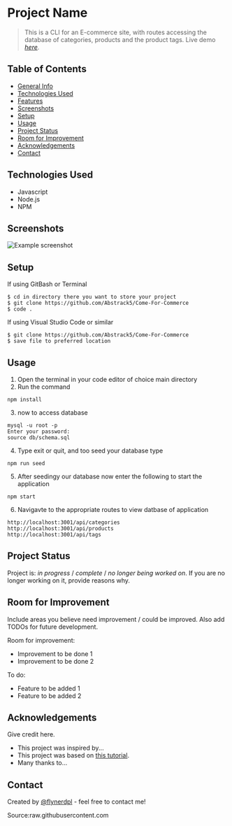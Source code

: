 # Project Name
> This is a CLI for an E-commerce site, with routes accessing the database of categories, products and the product tags.
> Live demo [_here_](https://www.example.com). <!-- If you have the project hosted somewhere, include the link here. -->

## Table of Contents
* [General Info](#general-information)
* [Technologies Used](#technologies-used)
* [Features](#features)
* [Screenshots](#screenshots)
* [Setup](#setup)
* [Usage](#usage)
* [Project Status](#project-status)
* [Room for Improvement](#room-for-improvement)
* [Acknowledgements](#acknowledgements)
* [Contact](#contact)
<!-- * [License](#license) -->


## Technologies Used
- Javascript
- Node.js
- NPM 


## Screenshots
![Example screenshot](./img/screenshot.png)
<!-- If you have screenshots you'd like to share, include them here. -->


## Setup

If using GitBash or Terminal
```
$ cd in directory there you want to store your project
$ git clone https://github.com/Abstrack5/Come-For-Commerce
$ code .
```

If using Visual Studio Code or similar
```
$ git clone https://github.com/Abstrack5/Come-For-Commerce
$ save file to preferred location
```

## Usage
1. Open the terminal in your code editor of choice main directory
2. Run the command <br />
```
npm install
```
3. now to access database
```
mysql -u root -p
Enter your password:
source db/schema.sql
```
4. Type exit or quit, and too seed your database type
```
npm run seed
```
5. After seedingy our database now enter the following to start the application
```
npm start
```
6. Navigavte to the appropriate routes to view datbase of application
```
http://localhost:3001/api/categories
http://localhost:3001/api/products
http://localhost:3001/api/tags
```

## Project Status
Project is: _in progress_ / _complete_ / _no longer being worked on_. If you are no longer working on it, provide reasons why.


## Room for Improvement
Include areas you believe need improvement / could be improved. Also add TODOs for future development.

Room for improvement:
- Improvement to be done 1
- Improvement to be done 2

To do:
- Feature to be added 1
- Feature to be added 2


## Acknowledgements
Give credit here.
- This project was inspired by...
- This project was based on [this tutorial](https://www.example.com).
- Many thanks to...


## Contact
Created by [@flynerdpl](https://www.flynerd.pl/) - feel free to contact me!


<!-- Optional -->
<!-- ## License -->
<!-- This project is open source and available under the [... License](). -->

<!-- You don't have to include all sections - just the one's relevant to your project -->
Source:raw.githubusercontent.com
